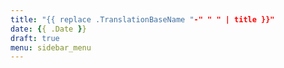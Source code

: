 ```yaml
---
title: "{{ replace .TranslationBaseName "-" " " | title }}"
date: {{ .Date }}
draft: true
menu: sidebar_menu
---
```


